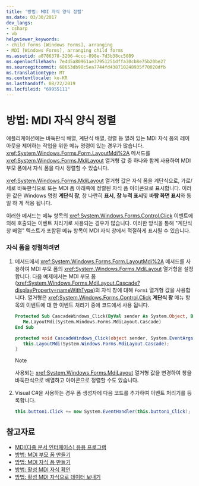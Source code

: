 ```yaml
---
title: '방법: MDI 자식 양식 정렬'
ms.date: 03/30/2017
dev_langs:
- csharp
- vb
helpviewer_keywords:
- child forms [Windows Forms], arranging
- MDI [Windows Forms], arranging child forms
ms.assetid: a0786378-3206-4ccc-898e-7d3b38cc5089
ms.openlocfilehash: 7e4d5a80961ae37951251dffa30cb8e75b20be27
ms.sourcegitcommit: 68653db98c5ea7744fd438710248935f70020dfb
ms.translationtype: MT
ms.contentlocale: ko-KR
ms.lasthandoff: 08/22/2019
ms.locfileid: "69955111"
---
```

# <a name="how-to-arrange-mdi-child-forms"></a>방법: MDI 자식 양식 정렬
애플리케이션에는 바둑판식 배열, 계단식 배열, 정렬 등 열려 있는 MDI 자식 폼의 레이아웃을 제어하는 작업을 위한 메뉴 명령이 있는 경우가 많습니다. <xref:System.Windows.Forms.Form.LayoutMdi%2A> 메서드를 <xref:System.Windows.Forms.MdiLayout> 열거형 값 중 하나와 함께 사용하여 MDI 부모 폼에서 자식 폼을 다시 정렬할 수 있습니다.  
  
 <xref:System.Windows.Forms.MdiLayout> 열거형 값은 자식 폼을 계단식으로, 가로/세로 바둑판식으로 또는 MDI 폼 아래쪽에 정렬된 자식 폼 아이콘으로 표시합니다. 이러한 값은 Windows 명령 **계단식 창**, 창 나란히 **표시**, **창 누적 표시**및 **바탕 화면 표시**와 동일 하 게 적용 됩니다.  
  
 이러한 메서드는 메뉴 항목의 <xref:System.Windows.Forms.Control.Click> 이벤트에 의해 호출되는 이벤트 처리기로 사용되는 경우가 많습니다. 이러한 방식을 통해 "계단식 창 배열" 텍스트가 포함된 메뉴 항목이 MDI 자식 창에서 적절하게 표시될 수 있습니다.  
  
### <a name="to-arrange-child-forms"></a>자식 폼을 정렬하려면  
  
1. 메서드에서 <xref:System.Windows.Forms.Form.LayoutMdi%2A> 메서드를 사용하여 MDI 부모 폼의 <xref:System.Windows.Forms.MdiLayout> 열거형을 설정합니다. 다음 예제에서는 MDI 부모 폼(<xref:System.Windows.Forms.MdiLayout.Cascade?displayProperty=nameWithType>)의 자식 창에 대해 `Form1` 열거형 값을 사용합니다. 열거형은 <xref:System.Windows.Forms.Control.Click> **계단식 창** 메뉴 항목의 이벤트에 대 한 이벤트 처리기 중에 코드에서 사용 됩니다.  
  
    ```vb  
    Protected Sub CascadeWindows_Click(ByVal sender As System.Object, ByVal e As System.EventArgs)  
       Me.LayoutMdi(System.Windows.Forms.MdiLayout.Cascade)  
    End Sub  
    ```  
  
    ```csharp  
    protected void CascadeWindows_Click(object sender, System.EventArgs e){  
       this.LayoutMdi(System.Windows.Forms.MdiLayout.Cascade);  
    }  
    ```  
  
    > [!NOTE]
    > 사용되는 <xref:System.Windows.Forms.MdiLayout> 열거형 값을 변경하여 창을 바둑판식으로 배열하고 아이콘으로 정렬할 수도 있습니다.  
  
2. Visual C#을 사용하는 경우 폼 생성자에 다음 코드를 추가하여 이벤트 처리기를 등록합니다.  
  
    ```csharp  
    this.button1.Click += new System.EventHandler(this.button1_Click);  
    ```  
  
## <a name="see-also"></a>참고자료

- [MDI(다중 문서 인터페이스) 응용 프로그램](multiple-document-interface-mdi-applications.md)
- [방법: MDI 부모 폼 만들기](how-to-create-mdi-parent-forms.md)
- [방법: MDI 자식 폼 만들기](how-to-create-mdi-child-forms.md)
- [방법: 활성 MDI 자식 확인](how-to-determine-the-active-mdi-child.md)
- [방법: 활성 MDI 자식으로 데이터 보내기](how-to-send-data-to-the-active-mdi-child.md)
